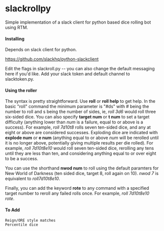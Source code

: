 # slackrollpy
Simple implementation of a slack client for python based dice rolling bot using RTM.

#### Installing

Depends on slack client for python.

https://github.com/slackhq/python-slackclient

Edit the flags in slackroll.py -- you can also change the default messaging here if you'd like. Add your slack token and default channel to slacktoken.py.

#### Using the roller

The syntax is pretty straightforward. Use __roll__ or __roll help__ to get help. In the basic "roll" command the minimum parameter is "#ds" with # being the number to roll and s being the number of sides, ie, _roll 3d6_ would roll three six-sided dice. You can also specify __target num__ or __t num__ to set a target difficulty (anything lower than _num_ is a failure, equal to or above is a success). For example, _roll 7d10t8_ rolls seven ten-sided dice, and any at eight or above are considered successes. Exploding dice are indicated with __explode num__ or __e num__ (anything equal to or above _num_ will be rerolled until it is no longer above, potentially giving multiple results per die rolled). For example, _roll 7d10t8e10_ would roll seven ten-sided dice, rerolling any tens until they are less than ten, and considering anything equal to or over eight to be a success.

You can use the shorthand __nwod num__ to roll using the default paramters for New World of Darkness (ten sided dice, target 8, roll again on 10). _nwod 7_ is equivalent to _roll7d10t8e10_.

Finally, you can add the keyword __rote__ to any command with a specified target number to reroll any failed rolls once. For example, _roll 7d10t8e10 rote_.

#### To Add

    Reign/ORE style matches
    Percentile dice
